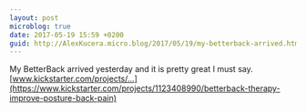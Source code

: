 ```yaml
---
layout: post
microblog: true
date: 2017-05-19 15:59 +0200
guid: http://AlexKucera.micro.blog/2017/05/19/my-betterback-arrived.html
---
```

My BetterBack arrived yesterday and it is pretty great I must say.
[www.kickstarter.com/projects/...](https://www.kickstarter.com/projects/1123408990/betterback-therapy-improve-posture-back-pain)
